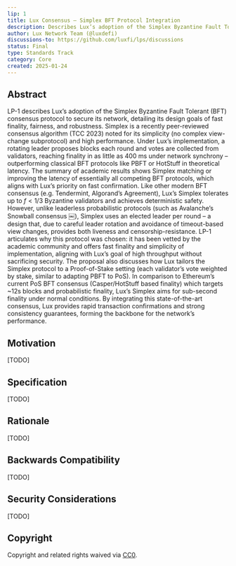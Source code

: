 ```yaml
---
lip: 1
title: Lux Consensus – Simplex BFT Protocol Integration
description: Describes Lux’s adoption of the Simplex Byzantine Fault Tolerant (BFT) consensus protocol to secure its network, detailing its design goals of fast finality, fairness, and robustness.
author: Lux Network Team (@luxdefi)
discussions-to: https://github.com/luxfi/lps/discussions
status: Final
type: Standards Track
category: Core
created: 2025-01-24
---
```


## Abstract

LP-1 describes Lux’s adoption of the Simplex Byzantine Fault Tolerant (BFT) consensus protocol to secure its network, detailing its design goals of fast finality, fairness, and robustness. Simplex is a recently peer-reviewed consensus algorithm (TCC 2023) noted for its simplicity (no complex view-change subprotocol) and high performance. Under Lux’s implementation, a rotating leader proposes blocks each round and votes are collected from validators, reaching finality in as little as 400 ms under network synchrony – outperforming classical BFT protocols like PBFT or HotStuff in theoretical latency. The summary of academic results shows Simplex matching or improving the latency of essentially all competing BFT protocols, which aligns with Lux’s priority on fast confirmation. Like other modern BFT consensus (e.g. Tendermint, Algorand’s Agreement), Lux’s Simplex tolerates up to $f < 1/3$ Byzantine validators and achieves deterministic safety. However, unlike leaderless probabilistic protocols (such as Avalanche’s Snowball consensus ￼), Simplex uses an elected leader per round – a design that, due to careful leader rotation and avoidance of timeout-based view changes, provides both liveness and censorship-resistance. LP-1 articulates why this protocol was chosen: it has been vetted by the academic community and offers fast finality and simplicity of implementation, aligning with Lux’s goal of high throughput without sacrificing security. The proposal also discusses how Lux tailors the Simplex protocol to a Proof-of-Stake setting (each validator’s vote weighted by stake, similar to adapting PBFT to PoS). In comparison to Ethereum’s current PoS BFT consensus (Casper/HotStuff based finality) which targets ~12s blocks and probabilistic finality, Lux’s Simplex aims for sub-second finality under normal conditions. By integrating this state-of-the-art consensus, Lux provides rapid transaction confirmations and strong consistency guarantees, forming the backbone for the network’s performance.

## Motivation

[TODO]

## Specification

[TODO]

## Rationale

[TODO]

## Backwards Compatibility

[TODO]

## Security Considerations

[TODO]

## Copyright

Copyright and related rights waived via [CC0](../LICENSE.md).